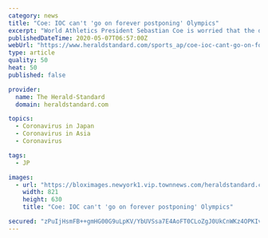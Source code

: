 ```yaml
---
category: news
title: "Coe: IOC can't 'go on forever postponing' Olympics"
excerpt: "World Athletics President Sebastian Coe is worried that the delayed Tokyo Olympics could still be in jeopardy unless the coronavirus pandemic can be contained by next year."
publishedDateTime: 2020-05-07T06:57:00Z
webUrl: "https://www.heraldstandard.com/sports_ap/coe-ioc-cant-go-on-forever-postponing-olympics/article_53ce3f56-900b-590e-977f-08fd7feb97f9.html"
type: article
quality: 50
heat: 50
published: false

provider:
  name: The Herald-Standard
  domain: heraldstandard.com

topics:
  - Coronavirus in Japan
  - Coronavirus in Asia
  - Coronavirus

tags:
  - JP

images:
  - url: "https://bloximages.newyork1.vip.townnews.com/heraldstandard.com/content/tncms/assets/v3/editorial/1/aa/1aa673fd-f2d8-57e2-8a9e-452ef206b28a/5e7e62794da66.image.jpg?resize=821%2C630"
    width: 821
    height: 630
    title: "Coe: IOC can't 'go on forever postponing' Olympics"

secured: "zPuIjHsmFB++gmHG00G9uLpKV/YbUVSsa7E4AoFT0CLoZgJ0UkCnWKz4OPKIvvQ02In0aFBLtSVtGyL2WiLaz1cqVWwrXVMRGyd760Fd04E5tkePMn/VCr/jQ+oSuVVvFLi/bEbf8XaoE3Z2ACbgJUNnqtIdnVBUlpYjhLquXQ7F2W11rcXQo+uqC/dWma7uXUC0Vr1OPg7oSFQq/qIqnTmkw7yDFwrvYr4di1XDRFRfjEsvMfwNtAxJ9I7ttm9hylIkSBOBW+mBlZK2t92ZCdZyEccNHm2qoNZmimN/mimghIvSsK9NN9B76GIVXO4T;R6+brUnL69mBfe9Lejo9UA=="
---
```


